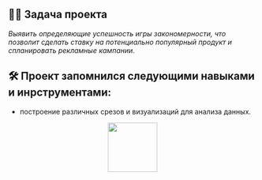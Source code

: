 ## :man_technologist: Задача проекта
*Выявить определяющие успешность игры закономерности, что позволит сделать ставку на потенциально популярный продукт и спланировать рекламные кампании.*
## :hammer_and_wrench: Проект запомнился следующими навыками и инрструментами:
- построение различных срезов и визуализаций для анализа данных.

<div id="header" align="center">
  <img src="https://media.giphy.com/media/gjrYDwbjnK8x36xZIO/giphy.gif" width="100"/>
</div>
